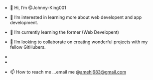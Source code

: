 - 👋 Hi, I’m @Johnny-King001

- 👀 I’m interested in learning more about  web developent and app development.
- 🌱 I’m currently learning the former (Web Developent)
- 💞️ I’m looking to collaborate on creating wonderful projects with my fellow GitHubers.
- 
-
- 📫 How to reach me ...email me @amehj683@gmail.com

<!---
Johnny-King001/Johnny-King001 is a ✨ special ✨ repository because its `README.md` (this file) appears on your GitHub profile.
You can click the Preview link to take a look at your changes.
--->
